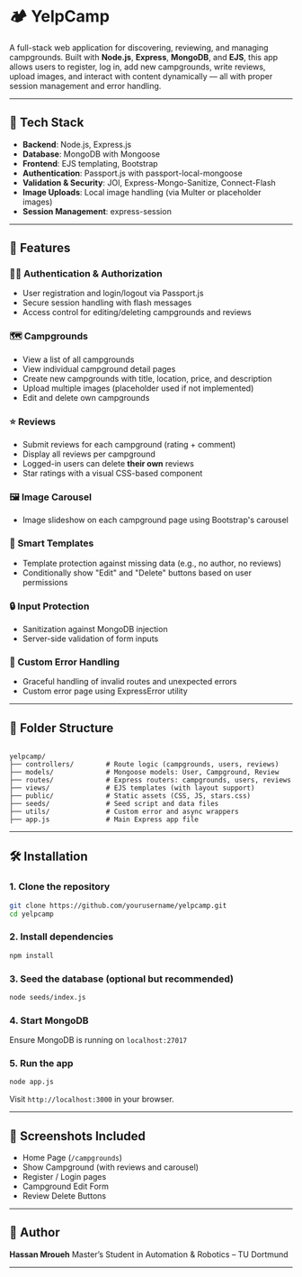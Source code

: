# 🏕️ YelpCamp

A full-stack web application for discovering, reviewing, and managing campgrounds. Built with **Node.js**, **Express**, **MongoDB**, and **EJS**, this app allows users to register, log in, add new campgrounds, write reviews, upload images, and interact with content dynamically — all with proper session management and error handling.

---

## 🔧 Tech Stack

- **Backend**: Node.js, Express.js
- **Database**: MongoDB with Mongoose
- **Frontend**: EJS templating, Bootstrap
- **Authentication**: Passport.js with passport-local-mongoose
- **Validation & Security**: JOI, Express-Mongo-Sanitize, Connect-Flash
- **Image Uploads**: Local image handling (via Multer or placeholder images)
- **Session Management**: express-session

---

## 🚀 Features

### 🧑‍💻 Authentication & Authorization
- User registration and login/logout via Passport.js
- Secure session handling with flash messages
- Access control for editing/deleting campgrounds and reviews

### 🗺️ Campgrounds
- View a list of all campgrounds
- View individual campground detail pages
- Create new campgrounds with title, location, price, and description
- Upload multiple images (placeholder used if not implemented)
- Edit and delete own campgrounds

### ⭐ Reviews
- Submit reviews for each campground (rating + comment)
- Display all reviews per campground
- Logged-in users can delete **their own** reviews
- Star ratings with a visual CSS-based component

### 🖼️ Image Carousel
- Image slideshow on each campground page using Bootstrap's carousel

### 🧠 Smart Templates
- Template protection against missing data (e.g., no author, no reviews)
- Conditionally show "Edit" and "Delete" buttons based on user permissions

### 🔒 Input Protection
- Sanitization against MongoDB injection
- Server-side validation of form inputs

### 🧪 Custom Error Handling
- Graceful handling of invalid routes and unexpected errors
- Custom error page using ExpressError utility

---

## 📁 Folder Structure

```

yelpcamp/
├── controllers/        # Route logic (campgrounds, users, reviews)
├── models/             # Mongoose models: User, Campground, Review
├── routes/             # Express routers: campgrounds, users, reviews
├── views/              # EJS templates (with layout support)
├── public/             # Static assets (CSS, JS, stars.css)
├── seeds/              # Seed script and data files
├── utils/              # Custom error and async wrappers
├── app.js              # Main Express app file

````

---

## 🛠️ Installation

### 1. Clone the repository
```bash
git clone https://github.com/yourusername/yelpcamp.git
cd yelpcamp
````

### 2. Install dependencies

```bash
npm install
```

### 3. Seed the database (optional but recommended)

```bash
node seeds/index.js
```

### 4. Start MongoDB

Ensure MongoDB is running on `localhost:27017`

### 5. Run the app

```bash
node app.js
```

Visit `http://localhost:3000` in your browser.

---

## 📸 Screenshots Included

* Home Page (`/campgrounds`)
* Show Campground (with reviews and carousel)
* Register / Login pages
* Campground Edit Form
* Review Delete Buttons

---

## 🧑 Author

**Hassan Mroueh**
Master’s Student in Automation & Robotics – TU Dortmund

---


